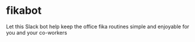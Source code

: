 # fikabot
Let this Slack bot help keep the office fika routines simple and enjoyable for you and your co-workers
